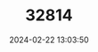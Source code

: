 ---
title: "32814"
category: "Aquilaria crassna"
draft: false
date: 2024-02-22 13:03:50
languages:
  English: ["Eagle Wood", "Agarwood"]
  Vietnamese: ["Dó bầu", "Trầm hương"]
  Thai: ["Kritsanaa", "Mai Hom"]
---